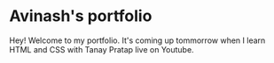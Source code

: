 # Avinash's portfolio

Hey! Welcome to my portfolio. It's coming up tommorrow when I learn HTML and CSS with Tanay Pratap live on Youtube.